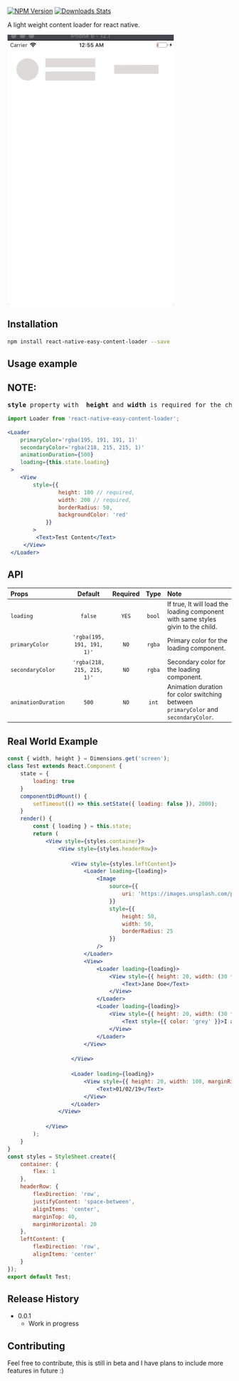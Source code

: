 
[![NPM Version][npm-image]][npm-url]
[![Downloads Stats][npm-downloads]][npm-url]

A light weight content loader for react native.

![](react-native-easy-content-loader.gif)


## Installation

```sh
npm install react-native-easy-content-loader --save
```

## Usage example

## NOTE: 
<pre>
<b>style</b> property with  <b>height</b> and <b>width</b> is required for the child component sample
</pre>

```js
import Loader from 'react-native-easy-content-loader';
```

```jsx
<Loader
    primaryColor='rgba(195, 191, 191, 1)'
    secondaryColor='rgba(218, 215, 215, 1)'
    animationDuration={500}
    loading={this.state.loading}
 >
    <View
        style={{
                height: 100 // required,
                width: 200 // required,
                borderRadius: 50,
                backgroundColor: 'red'
            }}
        >
         <Text>Test Content</Text>
     </View>
 </Loader>
```
## API
| Props | Default | Required | Type | Note |
|:---|:---:|:---:|:---:|:------|
| `loading` | `false` | `YES` |  `bool` | If true, It will load the loading component with same styles givin to the child.
| `primaryColor` | `'rgba(195, 191, 191, 1)'` | `NO` | `rgba`  | Primary color for the loading component.
| `secondaryColor` | `'rgba(218, 215, 215, 1)'` | `NO` | `rgba`  | Secondary color for the loading component.
| `animationDuration` | `500` | `NO` | `int`  | Animation duration for color switching between `primaryColor` and `secondaryColor`.

## Real World Example

```jsx
const { width, height } = Dimensions.get('screen');
class Test extends React.Component {
    state = {
        loading: true
    }
    componentDidMount() {
        setTimeout(() => this.setState({ loading: false }), 2000);
    }
    render() {
        const { loading } = this.state;
        return (
            <View style={styles.container}>
                <View style={styles.headerRow}>

                    <View style={styles.leftContent}>
                        <Loader loading={loading}>
                            <Image
                                source={{
                                    uri: 'https://images.unsplash.com/photo-1548600518-98810c895859?ixlib=rb-1.2.1&ixid=eyJhcHBfaWQiOjEyMDd9&auto=format&fit=crop&w=1534&q=80'
                                }}
                                style={{
                                    height: 50,
                                    width: 50,
                                    borderRadius: 25
                                }}
                            />
                        </Loader>
                        <View>
                            <Loader loading={loading}>
                                <View style={{ height: 20, width: (30 * width) / 100, marginLeft: 15 }}>
                                    <Text>Jane Doe</Text>
                                </View>
                            </Loader>
                            <Loader loading={loading}>
                                <View style={{ height: 20, width: (30 * width) / 100, marginLeft: 15, marginTop: 10 }}>
                                    <Text style={{ color: 'grey' }}>I am Jane Doe.</Text>
                                </View>
                            </Loader>
                        </View>

                    </View>

                    <Loader loading={loading}>
                        <View style={{ height: 20, width: 100, marginRight: 15 }}>
                            <Text>01/02/19</Text>
                        </View>
                    </Loader>
                </View>

            </View>
        );
    }
}
const styles = StyleSheet.create({
    container: {
        flex: 1
    },
    headerRow: {
        flexDirection: 'row',
        justifyContent: 'space-between',
        alignItems: 'center',
        marginTop: 40,
        marginHorizontal: 20
    },
    leftContent: {
        flexDirection: 'row',
        alignItems: 'center'
    }
});
export default Test;


```

## Release History

* 0.0.1
    * Work in progress


## Contributing

Feel free to contribute, this is still in beta and I have plans to include more features in future :)

<!-- Markdown link & img dfn's -->
[npm-image]: https://img.shields.io/npm/v/react-native-easy-content-loader.svg
[npm-url]: https://www.npmjs.com/search?q=react-native-easy-content-loader
[npm-downloads]: https://img.shields.io/npm/dm/react-native-easy-content-loader.svg?style=flat-square

